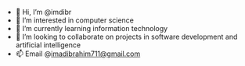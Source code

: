 - 👋 Hi, I’m @imdibr
- 👀 I’m interested in computer science
- 🌱 I’m currently learning information technology
- 💞️ I’m looking to collaborate on projects in software development and artificial intelligence
- 📫 Email @imadibrahim711@gmail.com


<!---
imdibr/imdibr is a ✨ special ✨ repository because its `README.md` (this file) appears on your GitHub profile.
You can click the Preview link to take a look at your changes.
--->
